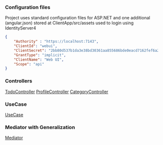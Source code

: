 ### Configuration files
Project uses standard configuration files for ASP.NET and one additional (angular.json) stored at ClientApp/src/assets used to login using IdentityServer4
```json
{
    "Authority" : "https://localhost:7143",
    "ClientId": "webui",
    "ClientSecret": "2bb80d537b1da3e38bd30361aa855686bde0eacd7162fef6a25fe97bf527a25b",
    "GrantType": "implicit",
    "ClientName": "Web UI",
    "Scope": "api"
}
```
### Controllers
[TodoController](https://i.imgur.com/comDN37.png)
[ProfileController](https://i.imgur.com/AiZWgvy.png)
[CategoryController](https://i.imgur.com/5X4drfU.png)
### UseCase
[UseCase](https://i.imgur.com/486QaZF.png)
### Mediator with Generalization
[Mediator](https://i.imgur.com/CAMRGIB.png)